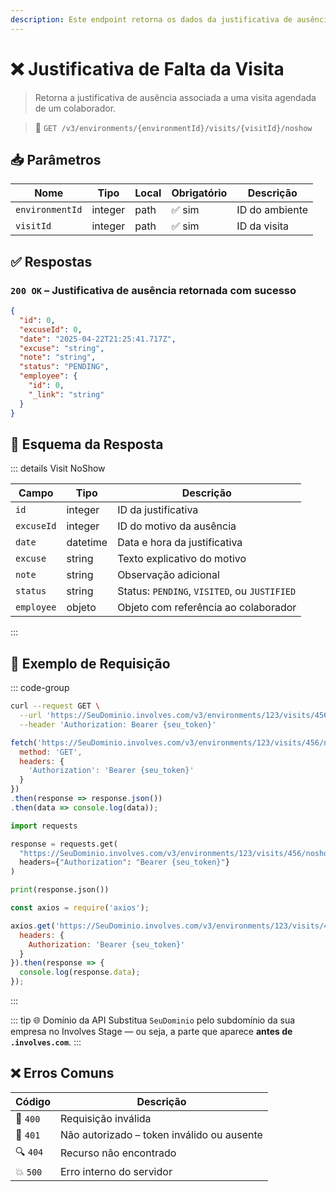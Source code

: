 ```yaml
---
description: Este endpoint retorna os dados da justificativa de ausência de um colaborador em uma visita previamente agendada.
---
```


# ❌ Justificativa de Falta da Visita

> Retorna a justificativa de ausência associada a uma visita agendada de um colaborador.

> 🔗 `GET /v3/environments/{environmentId}/visits/{visitId}/noshow`


## 📥 Parâmetros

| Nome           | Tipo     | Local | Obrigatório | Descrição        |
|----------------|----------|-------|-------------|------------------|
| `environmentId`| integer  | path  | ✅ sim       | ID do ambiente   |
| `visitId`      | integer  | path  | ✅ sim       | ID da visita     |


## ✅ Respostas

### `200 OK` – Justificativa de ausência retornada com sucesso

```json
{
  "id": 0,
  "excuseId": 0,
  "date": "2025-04-22T21:25:41.717Z",
  "excuse": "string",
  "note": "string",
  "status": "PENDING",
  "employee": {
    "id": 0,
    "_link": "string"
  }
}
```


## 🧬 Esquema da Resposta

::: details Visit NoShow

| Campo     | Tipo     | Descrição                                                    |
|-----------|----------|--------------------------------------------------------------|
| `id`      | integer  | ID da justificativa                                          |
| `excuseId`| integer  | ID do motivo da ausência                                     |
| `date`    | datetime | Data e hora da justificativa                                 |
| `excuse`  | string   | Texto explicativo do motivo                                  |
| `note`    | string   | Observação adicional                                         |
| `status`  | string   | Status: `PENDING`, `VISITED`, ou `JUSTIFIED`                 |
| `employee`| objeto   | Objeto com referência ao colaborador                         |

:::


## 📘 Exemplo de Requisição

::: code-group

```bash [🟢 cURL]
curl --request GET \
  --url 'https://SeuDominio.involves.com/v3/environments/123/visits/456/noshow' \
  --header 'Authorization: Bearer {seu_token}'
```

```js [🟡 JavaScript]
fetch('https://SeuDominio.involves.com/v3/environments/123/visits/456/noshow', {
  method: 'GET',
  headers: {
    'Authorization': 'Bearer {seu_token}'
  }
})
.then(response => response.json())
.then(data => console.log(data));
```

```python [🔵 Python]
import requests

response = requests.get(
  "https://SeuDominio.involves.com/v3/environments/123/visits/456/noshow",
  headers={"Authorization": "Bearer {seu_token}"}
)

print(response.json())
```

```js [🟣 Node.js]
const axios = require('axios');

axios.get('https://SeuDominio.involves.com/v3/environments/123/visits/456/noshow', {
  headers: {
    Authorization: 'Bearer {seu_token}'
  }
}).then(response => {
  console.log(response.data);
});
```

:::

::: tip 🌐 Domínio da API
Substitua `SeuDominio` pelo subdomínio da sua empresa no Involves Stage — ou seja, a parte que aparece **antes de `.involves.com`**.
:::


## ❌ Erros Comuns

| Código | Descrição                                    |
|--------|----------------------------------------------|
| 🔴 `400` | Requisição inválida                         |
| 🔐 `401` | Não autorizado – token inválido ou ausente |
| 🔍 `404` | Recurso não encontrado                      |
| 💥 `500` | Erro interno do servidor                    |
